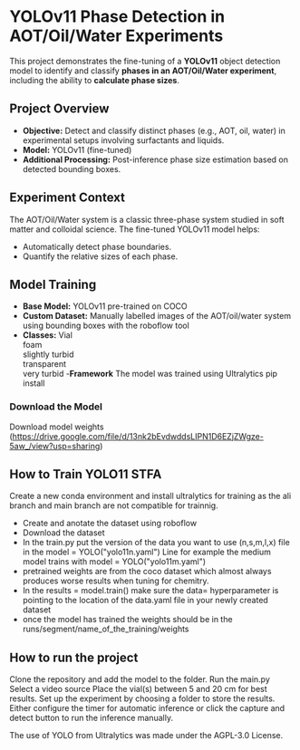 # YOLOv11 Phase Detection in AOT/Oil/Water Experiments

This project demonstrates the fine-tuning of a **YOLOv11** object detection model to identify and classify **phases in an AOT/Oil/Water experiment**, 
including the ability to **calculate phase sizes**.

## Project Overview

- **Objective:** Detect and classify distinct phases (e.g., AOT, oil, water) in experimental setups involving surfactants and liquids.
- **Model:** YOLOv11 (fine-tuned)
- **Additional Processing:** Post-inference phase size estimation based on detected bounding boxes.

## Experiment Context

The AOT/Oil/Water system is a classic three-phase system studied in soft matter and colloidal science. The fine-tuned YOLOv11 model helps:

- Automatically detect phase boundaries.
- Quantify the relative sizes of each phase.

##  Model Training

- **Base Model:** YOLOv11 pre-trained on COCO
- **Custom Dataset:** Manually labelled images of the AOT/oil/water system using bounding boxes with the roboflow tool
- **Classes:**
  Vial  
  foam  
  slightly turbid  
  transparent  
  very turbid
-**Framework** The model was trained using Ultralytics pip install

###  Download the Model

Download model weights (https://drive.google.com/file/d/13nk2bEvdwddsLIPN1D6EZjZWgze-5aw_/view?usp=sharing)


## How to Train YOLO11 STFA
Create a new conda environment and install ultralytics for training as the ali branch and main branch are not compatible for trainnig.
- Create and anotate the dataset using roboflow
- Download the dataset
- In the train.py put the version of the data you want to use (n,s,m,l,x) file in the model = YOLO("yolo11n.yaml") Line for example the medium model trains with model = YOLO("yolo11m.yaml")
- pretrained weights are from the coco dataset which almost always produces worse results when tuning for chemitry.
- In the results = model.train() make sure the data= hyperparameter is pointing to the location of the data.yaml file in your newly created dataset
- once the model has trained the weights should be in the runs/segment/name_of_the_training/weights

## How to run the project

  Clone the repository and add the model to the folder.
  Run the main.py
  Select a video source
  Place the vial(s) between 5 and 20 cm for best results.
  Set up the experiment by choosing a folder to store the results.
  Either configure the timer for automatic inference or click the capture and detect button to run the inference manually.


The use of YOLO from Ultralytics was made under the AGPL-3.0 License.
